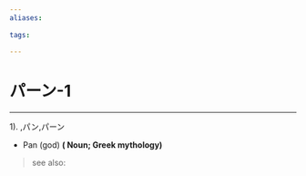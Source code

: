 ```yaml
---
aliases:
    
tags:
    
---
```


# パーン-1
---
1).
,パン,パーン

- Pan (god)
**( Noun; Greek mythology)**
> see also: 
            